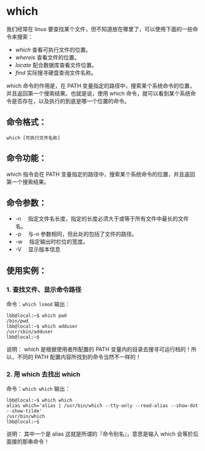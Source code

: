 # which

我们经常在 linux 要查找某个文件，但不知道放在哪里了，可以使用下面的一些命令来搜索：

- _which_ 查看可执行文件的位置。
- _whereis_ 查看文件的位置。
- _locate_ 配合数据库查看文件位置。
- _find_ 实际搜寻硬盘查询文件名称。

which 命令的作用是，在 PATH 变量指定的路径中，搜索某个系统命令的位置，并且返回第一个搜索结果。也就是说，使用 which 命令，就可以看到某个系统命令是否存在，以及执行的到底是哪一个位置的命令。

## 命令格式：

`which [可执行文件名称]`

## 命令功能：

which 指令会在 PATH 变量指定的路径中，搜索某个系统命令的位置，并且返回第一个搜索结果。

## 命令参数：

- -n 　指定文件名长度，指定的长度必须大于或等于所有文件中最长的文件名。
- -p 　与-n 参数相同，但此处的包括了文件的路径。
- -w 　指定输出时栏位的宽度。
- -V 　显示版本信息

## 使用实例：

### 1. 查找文件、显示命令路径

命令：`which lsmod`
输出：

```
lbb@local:~$ which pwd
/bin/pwd
lbb@local:~$ which adduser
/usr/sbin/adduser
lbb@local:~$
```

说明：
which 是根据使用者所配置的 PATH 变量内的目录去搜寻可运行档的！所以，不同的 PATH 配置内容所找到的命令当然不一样的！

### 2. 用 which 去找出 which

命令：`which which`
输出：

```
lbb@local:~$ which which
alias which='alias | /usr/bin/which --tty-only --read-alias --show-dot --show-tilde'
/usr/bin/which
lbb@local:~$
```

说明：
其中一个是 alias 这就是所谓的『命令别名』，意思是输入 which 会等於后面接的那串命令！
